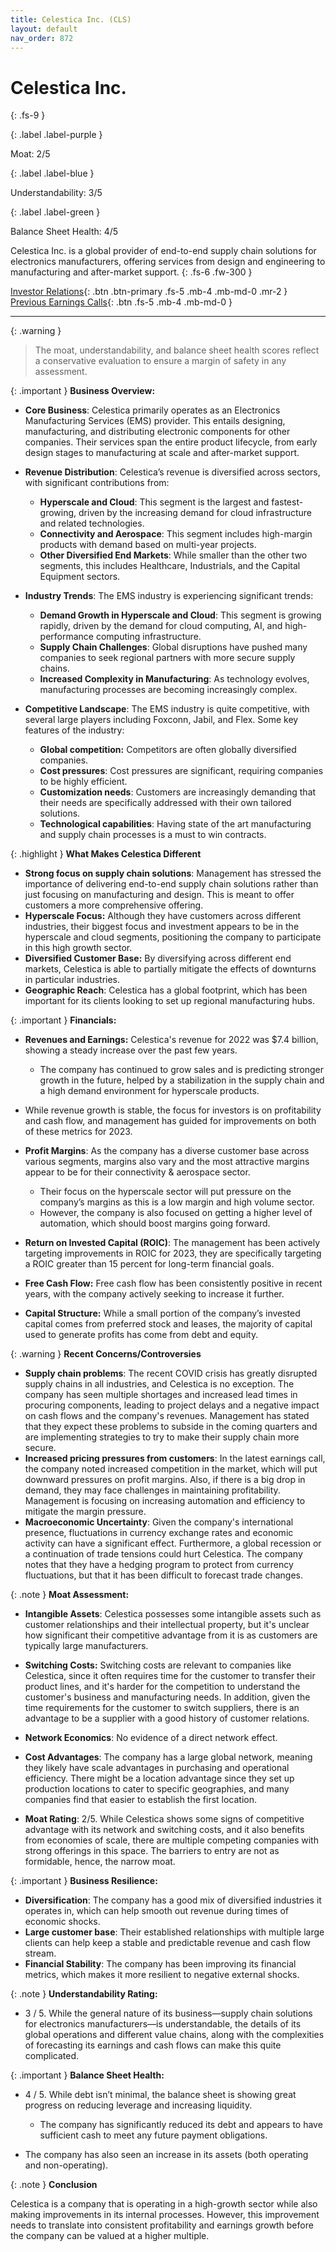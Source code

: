```yaml
---
title: Celestica Inc. (CLS)
layout: default
nav_order: 872
---
```


# Celestica Inc.
{: .fs-9 }

{: .label .label-purple }

Moat: 2/5

{: .label .label-blue }

Understandability: 3/5

{: .label .label-green }

Balance Sheet Health: 4/5

Celestica Inc. is a global provider of end-to-end supply chain solutions for electronics manufacturers, offering services from design and engineering to manufacturing and after-market support.
{: .fs-6 .fw-300 }

[Investor Relations](https://www.google.com/search?q=CLS+investor+relations){: .btn .btn-primary .fs-5 .mb-4 .mb-md-0 .mr-2 }
[Previous Earnings Calls](https://discountingcashflows.com/company/CLS/transcripts/){: .btn .fs-5 .mb-4 .mb-md-0 }

---

{: .warning }
>The moat, understandability, and balance sheet health scores reflect a conservative evaluation to ensure a margin of safety in any assessment.



{: .important }
**Business Overview:**

*   **Core Business**: Celestica primarily operates as an Electronics Manufacturing Services (EMS) provider. This entails designing, manufacturing, and distributing electronic components for other companies. Their services span the entire product lifecycle, from early design stages to manufacturing at scale and after-market support.

*   **Revenue Distribution**: Celestica’s revenue is diversified across sectors, with significant contributions from:
    *   **Hyperscale and Cloud**: This segment is the largest and fastest-growing, driven by the increasing demand for cloud infrastructure and related technologies.
    *   **Connectivity and Aerospace**: This segment includes high-margin products with demand based on multi-year projects.
    *   **Other Diversified End Markets**: While smaller than the other two segments, this includes Healthcare, Industrials, and the Capital Equipment sectors.
    
*   **Industry Trends**: The EMS industry is experiencing significant trends:
    *   **Demand Growth in Hyperscale and Cloud**: This segment is growing rapidly, driven by the demand for cloud computing, AI, and high-performance computing infrastructure.
    *   **Supply Chain Challenges**: Global disruptions have pushed many companies to seek regional partners with more secure supply chains.
    *   **Increased Complexity in Manufacturing**: As technology evolves, manufacturing processes are becoming increasingly complex.
  
* **Competitive Landscape**: The EMS industry is quite competitive, with several large players including Foxconn, Jabil, and Flex. Some key features of the industry:

  *   **Global competition:** Competitors are often globally diversified companies.
  *   **Cost pressures**: Cost pressures are significant, requiring companies to be highly efficient.
  *   **Customization needs**: Customers are increasingly demanding that their needs are specifically addressed with their own tailored solutions.
  *   **Technological capabilities**: Having state of the art manufacturing and supply chain processes is a must to win contracts.

{: .highlight }
**What Makes Celestica Different**

*   **Strong focus on supply chain solutions**: Management has stressed the importance of delivering end-to-end supply chain solutions rather than just focusing on manufacturing and design. This is meant to offer customers a more comprehensive offering.
*   **Hyperscale Focus:** Although they have customers across different industries, their biggest focus and investment appears to be in the hyperscale and cloud segments, positioning the company to participate in this high growth sector.
*   **Diversified Customer Base:** By diversifying across different end markets, Celestica is able to partially mitigate the effects of downturns in particular industries.
*  **Geographic Reach**: Celestica has a global footprint, which has been important for its clients looking to set up regional manufacturing hubs.

{: .important }
**Financials:**

*   **Revenues and Earnings:** Celestica's revenue for 2022 was $7.4 billion, showing a steady increase over the past few years.
    
    *   The company has continued to grow sales and is predicting stronger growth in the future, helped by a stabilization in the supply chain and a high demand environment for hyperscale products.
   *   While revenue growth is stable, the focus for investors is on profitability and cash flow, and management has guided for improvements on both of these metrics for 2023.
  
*   **Profit Margins**: As the company has a diverse customer base across various segments, margins also vary and the most attractive margins appear to be for their connectivity & aerospace sector. 
    *  Their focus on the hyperscale sector will put pressure on the company’s margins as this is a low margin and high volume sector.
    *   However, the company is also focused on getting a higher level of automation, which should boost margins going forward.

*   **Return on Invested Capital (ROIC)**: The management has been actively targeting improvements in ROIC for 2023, they are specifically targeting a ROIC greater than 15 percent for long-term financial goals.
*   **Free Cash Flow:** Free cash flow has been consistently positive in recent years, with the company actively seeking to increase it further.
*   **Capital Structure:**  While a small portion of the company’s invested capital comes from preferred stock and leases, the majority of capital used to generate profits has come from debt and equity. 

{: .warning }
**Recent Concerns/Controversies**
    
*   **Supply chain problems**: The recent COVID crisis has greatly disrupted supply chains in all industries, and Celestica is no exception. The company has seen multiple shortages and increased lead times in procuring components, leading to project delays and a negative impact on cash flows and the company's revenues. Management has stated that they expect these problems to subside in the coming quarters and are implementing strategies to try to make their supply chain more secure.
*   **Increased pricing pressures from customers**: In the latest earnings call, the company noted increased competition in the market, which will put downward pressures on profit margins. Also, if there is a big drop in demand, they may face challenges in maintaining profitability. Management is focusing on increasing automation and efficiency to mitigate the margin pressure.
*  **Macroeconomic Uncertainty**:  Given the company's international presence, fluctuations in currency exchange rates and economic activity can have a significant effect. Furthermore, a global recession or a continuation of trade tensions could hurt Celestica. The company notes that they have a hedging program to protect from currency fluctuations, but that it has been difficult to forecast trade changes.
    
{: .note }
**Moat Assessment:**

*   **Intangible Assets**: Celestica possesses some intangible assets such as customer relationships and their intellectual property, but it's unclear how significant their competitive advantage from it is as customers are typically large manufacturers.
*   **Switching Costs:** Switching costs are relevant to companies like Celestica, since it often requires time for the customer to transfer their product lines, and it's harder for the competition to understand the customer's business and manufacturing needs. In addition, given the time requirements for the customer to switch suppliers, there is an advantage to be a supplier with a good history of customer relations.
*   **Network Economics**: No evidence of a direct network effect.
*   **Cost Advantages**: The company has a large global network, meaning they likely have scale advantages in purchasing and operational efficiency. There might be a location advantage since they set up production locations to cater to specific geographies, and many companies find that easier to establish the first location.

*   **Moat Rating**: 2/5. While Celestica shows some signs of competitive advantage with its network and switching costs, and it also benefits from economies of scale, there are multiple competing companies with strong offerings in this space. The barriers to entry are not as formidable, hence, the narrow moat.

  
{: .important }
**Business Resilience:**

*   **Diversification**: The company has a good mix of diversified industries it operates in, which can help smooth out revenue during times of economic shocks.
*   **Large customer base**: Their established relationships with multiple large clients can help keep a stable and predictable revenue and cash flow stream.
*   **Financial Stability**: The company has been improving its financial metrics, which makes it more resilient to negative external shocks.

{: .note }
**Understandability Rating:**
   
*  3 / 5. While the general nature of its business—supply chain solutions for electronics manufacturers—is understandable, the details of its global operations and different value chains, along with the complexities of forecasting its earnings and cash flows can make this quite complicated.

{: .important }
**Balance Sheet Health:**

*  4 / 5. While debt isn’t minimal, the balance sheet is showing great progress on reducing leverage and increasing liquidity.

    *   The company has significantly reduced its debt and appears to have sufficient cash to meet any future payment obligations.

*  The company has also seen an increase in its assets (both operating and non-operating).

{: .note }
**Conclusion**

Celestica is a company that is operating in a high-growth sector while also making improvements in its internal processes. However, this improvement needs to translate into consistent profitability and earnings growth before the company can be valued at a higher multiple.

